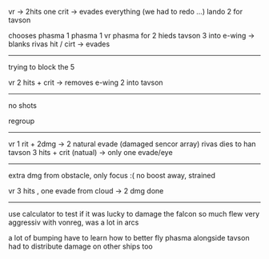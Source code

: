 vr -> 2hits one crit -> evades everything (we had to redo ...)
lando 2 for tavson

chooses phasma 1 phasma 1 vr
phasma for 2 hieds
tavson 3 into e-wing -> blanks
rivas hit / cirt -> evades

---

trying to block the 5

vr 2 hits + crit -> removes e-wing
2 into tavson

---

no shots

regroup

---

vr 1 rit + 2dmg -> 2 natural evade (damaged sencor array)
rivas dies to han
tavson 3 hits + crit (natual) -> only one evade/eye

---

extra dmg from obstacle, only focus :( no boost away, strained

vr 3 hits , one evade from cloud -> 2 dmg
done

---

use calculator to test if it was lucky to damage the falcon so much
flew very aggressiv with vonreg, was a lot in arcs

a lot of bumping have to learn how to better fly phasma alongside tavson
had to distribute damage on other ships too
